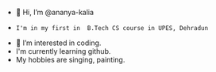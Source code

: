 - 👋 Hi, I’m @ananya-kalia
-     I'm in my first in  B.Tech CS course in UPES, Dehradun
- 👀 I’m interested in coding.
- I'm currently learning github.
- My hobbies are singing, painting.
 
  

<!---
ananya-kalia/ananya-kalia is a ✨ special ✨ repository because its `README.md` (this file) appears on your GitHub profile.
You can click the Preview link to take a look at your changes.
--->
